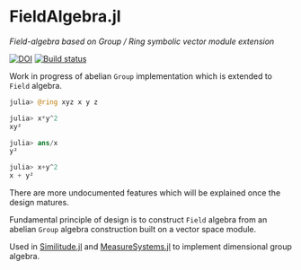 # FieldAlgebra.jl

*Field-algebra based on Group / Ring symbolic vector module extension*

[![DOI](https://zenodo.org/badge/538546202.svg)](https://zenodo.org/badge/latestdoi/538546202)
[![Build status](https://ci.appveyor.com/api/projects/status/p8yu8cth0eoctd54?svg=true)](https://ci.appveyor.com/project/chakravala/fieldalgebra-jl)

Work in progress of abelian `Group` implementation which is extended to `Field` algebra.
```Julia
julia> @ring xyz x y z

julia> x*y^2
xy²

julia> ans/x
y²

julia> x+y^2
x + y²
```
There are more undocumented features which will be explained once the design matures.

Fundamental principle of design is to construct `Field` algebra from an abelian `Group` algebra construction built on a vector space module.

Used in [Similitude.jl](https://github.com/chakravala/Similitude.jl) and [MeasureSystems.jl](https://github.com/chakravala/MeasureSystems.jl) to implement dimensional group algebra.
